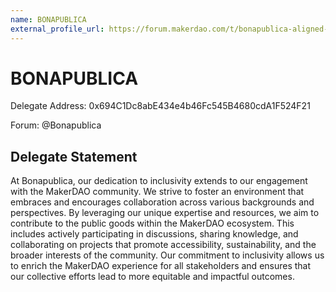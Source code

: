 ```yaml
---
name: BONAPUBLICA
external_profile_url: https://forum.makerdao.com/t/bonapublica-aligned-delegate-communication/20451
---
```


# BONAPUBLICA
Delegate Address: 0x694C1Dc8abE434e4b46Fc545B4680cdA1F524F21  

Forum: @Bonapublica  

## Delegate Statement

At Bonapublica, our dedication to inclusivity extends to our engagement with the MakerDAO community. We strive to foster an environment that embraces and encourages collaboration across various backgrounds and perspectives. By leveraging our unique expertise and resources, we aim to contribute to the public goods within the MakerDAO ecosystem. This includes actively participating in discussions, sharing knowledge, and collaborating on projects that promote accessibility, sustainability, and the broader interests of the community. Our commitment to inclusivity allows us to enrich the MakerDAO experience for all stakeholders and ensures that our collective efforts lead to more equitable and impactful outcomes.